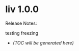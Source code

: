 # liv 1.0.0

Release Notes:

testing freezing

<!-- LATEST_START -->
* _(TOC will be generated here)_
<!-- LATEST_END -->
